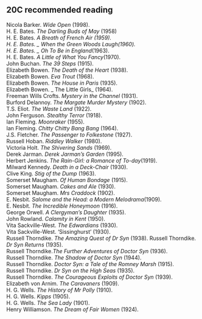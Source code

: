 ## 20C recommended reading

Nicola Barker. _Wide Open_ (1998).   
H. E. Bates. _The Darling Buds of May_ (1958)   
H. E. Bates. _A Breath of French Air _(1959).   
H. E. Bates. _ When the Green Woods Laugh_(1960).   
H. E. Bates. _ Oh To Be in England_(1963).   
H. E. Bates. _A Little of What You Fancy_(1970).   
John Buchan. _The 39 Steps_ (1915).   
Elizabeth Bowen. _The Death of the Heart_ (1938).   
Elizabeth Bowen. _Eva Trout_ (1968).			  
Elizabeth Bowen. _The House in Paris_ (1935).   
Elizabeth Bowen. _ The Little Girls_ (1964).		  
Freeman Wills Crofts. _Mystery in the Channel_ (1931).   
Burford Delannoy. _The Margate Murder Mystery_ (1902).   
T.S. Eliot. _The Waste Land_ (1922).  
John Ferguson. _Stealthy Terror_ (1918).  
Ian Fleming. _Moonraker_ (1955).  
Ian Fleming. _Chitty Chitty Bang Bang_ (1964).  
J.S. Fletcher. _The Passenger to Folkestone_ (1927).   
Russell Hoban. _Riddley Walker_ (1980).  
Victoria Holt. _The Shivering Sands_ (1969).  
Derek Jarman. _Derek Jarman’s Garden_ (1995).  
Herbert Jenkins. _The Rain-Girl: a Romance of To-day_(1919).  
Milward Kennedy. _Death in a Deck-Chair_ (1930).  
Clive King. _Stig of the Dump_ (1963).   
Somerset Maugham. _Of Human Bondage_ (1915). 	    
Somerset Maugham. _Cakes and Ale_ (1930). 	   			
Somerset Maugham. _Mrs Craddock_ (1902).  	   		
E. Nesbit. _Salome and the Head: a Modern Melodrama_(1909).   
E. Nesbit. _The Incredible Honeymoon_ (1916).   		
George Orwell. _A Clergyman’s Daughter_ (1935).  
John Rowland. _Calamity in Kent_ (1950).   
Vita Sackville-West. _The Edwardians_ (1930).   
Vita Sackville-West. ‘Sissinghurst’ (1930).   
Russell Thorndike. _The Amazing Quest of Dr Syn_ (1938). 
Russell Thorndike. _Dr Syn Returns_ (1935).			
Russell Thorndike._The Further Adventures of Doctor Syn_ (1936).     
Russell Thorndike. _The Shadow of Doctor Syn_ (1944).	     
Russell Thorndike. _Doctor Syn: a Tale of the Romney Marsh_ (1915).	    		
Russell Thorndike. _Dr Syn on the High Seas_ (1935).		    
Russell Thorndike. _The Courageous Exploits of Doctor Syn_ (1939).     
Elizabeth von Arnim. _The Caravaners_ (1909).  
H. G. Wells. _The History of Mr Polly_ (1910).  
H. G. Wells.  _Kipps_ (1905).  
H. G. Wells.  _The Sea Lady_ (1901).  
Henry Williamson. _The Dream of Fair Women_ (1924).   






